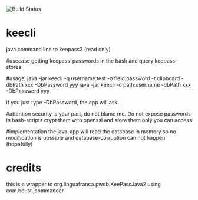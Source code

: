 ![Build Status](https://travis-ci.org/mschwehl/keecli.svg?branch=develop).

# keecli

java command line to keepass2 (read only)

#usecase
getting keepass-passwords in the bash and query keepass-stores

#usage: 
java -jar keecli -q username:test -o field:password -t clipboard -dbPath xxx -DbPassword yyy
java -jar keecli -o path:username -dbPath xxx -DbPassword yyy

if you just type -DbPassword, the app will ask.

#attention
security is your part, do not blame me. Do not expose passwords in bash-scripts
crypt them with openssl and store them only you can access

#implementation
the java-app will read the database in memory so no modification is possible and database-corruption can not happen (hopefully) 

# credits
this is a wrapper to org.linguafranca.pwdb.KeePassJava2 using com.beust.jcommander


